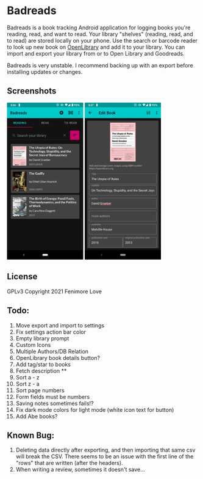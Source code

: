 # Badreads

Badreads is a book tracking Android application for logging books
you're reading, read, and want to read. Your library "shelves" (reading, read, and to read)
are stored locally on your phone. Use the search or barcode reader to look up
new book on [OpenLibrary](https://openlibary.org) and add it to your library. You can
import and export your library from or to Open Library and Goodreads.

Badreads is very unstable. I recommend backing up with an export before installing updates or changes.

## Screenshots

<img src="./fastlane/metadata/android/en-US/images/phoneScreenshots/1.png" alt="screenshot 1" width="200"> <img src="./fastlane/metadata/android/en-US/images/phoneScreenshots/2.png" width="200">

## License

GPLv3
Copyright 2021 Fenimore Love

## Todo:

1. Move export and import to settings
2. Fix settings action bar color
13. Empty library prompt
4. Custom Icons
5. Multiple Authors/DB Relation
9. OpenLibrary book details button?
8. Add tag/star to books
11. Fetch description **
1. Sort a - z
2. Sort z - a
3. Sort page numbers
1. Form fields must be numbers
1. Saving notes sometimes fails!?
9. Fix dark mode colors for light mode (white icon text for button)
10. Add Abe books?

## Known Bug:

1. Deleting data directly after exporting, and then importing that same csv will break the CSV.
There seems to be an issue with the first line of the "rows" that are written (after the headers).
2. When writing a review, sometimes it doesn't save...
